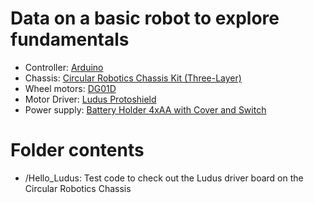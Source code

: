 # Data on a basic robot to explore fundamentals

* Controller: [Arduino](../../Arduino)
* Chassis: [Circular Robotics Chassis Kit (Three-Layer)](https://www.sparkfun.com/products/14339)
* Wheel motors: [DG01D](https://cdn.sparkfun.com/datasheets/Robotics/DG01D.jpg)
* Motor Driver: [Ludus Protoshield](../../Arduino/Ludus_ProtoShield)
* Power supply: [Battery Holder 4xAA with Cover and Switch](https://www.sparkfun.com/products/12083)

# Folder contents

* /Hello_Ludus: Test code to check out the Ludus driver board on the Circular Robotics Chassis  
